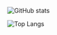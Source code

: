 ![GitHub stats](https://github-readme-stats.vercel.app/api?username=demian2435&show_icons=true&theme=tokyonight)

![Top Langs](https://github-readme-stats.vercel.app/api/top-langs/?username=demian2435&langs_count=10&show_icons=true&theme=tokyonight)

